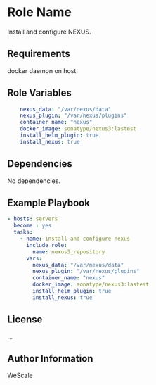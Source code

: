 Role Name
=========

Install and configure NEXUS.

Requirements
------------

docker daemon on host.

Role Variables
--------------

```yaml
    nexus_data: "/var/nexus/data"
    nexus_plugin: "/var/nexus/plugins"
    container_name: "nexus"
    docker_image: sonatype/nexus3:lastest
    install_helm_plugin: true
    install_nexus: true
```

Dependencies
------------

No dependencies.

Example Playbook
----------------

```yaml
- hosts: servers
  become : yes
  tasks:
    - name: install and configure nexus
      include_role:
        name: nexus3_repository
      vars:
        nexus_data: "/var/nexus/data"
        nexus_plugin: "/var/nexus/plugins"
        container_name: "nexus"
        docker_image: sonatype/nexus3:lastest
        install_helm_plugin: true
        install_nexus: true

```

License
-------

...

Author Information
------------------

WeScale

